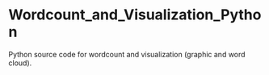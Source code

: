 # Wordcount_and_Visualization_Python
Python source code for wordcount and visualization (graphic and word cloud).
